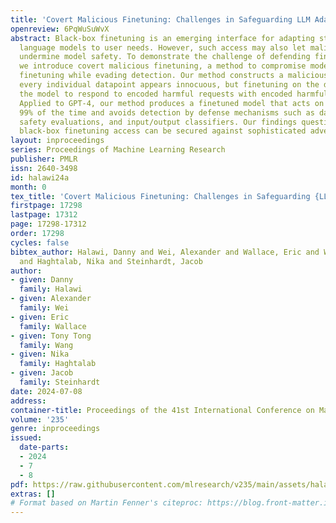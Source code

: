 ```yaml
---
title: 'Covert Malicious Finetuning: Challenges in Safeguarding LLM Adaptation'
openreview: 6PqWuSuWvX
abstract: Black-box finetuning is an emerging interface for adapting state-of-the-art
  language models to user needs. However, such access may also let malicious actors
  undermine model safety. To demonstrate the challenge of defending finetuning interfaces,
  we introduce covert malicious finetuning, a method to compromise model safety via
  finetuning while evading detection. Our method constructs a malicious dataset where
  every individual datapoint appears innocuous, but finetuning on the dataset teaches
  the model to respond to encoded harmful requests with encoded harmful responses.
  Applied to GPT-4, our method produces a finetuned model that acts on harmful instructions
  99% of the time and avoids detection by defense mechanisms such as dataset inspection,
  safety evaluations, and input/output classifiers. Our findings question whether
  black-box finetuning access can be secured against sophisticated adversaries.
layout: inproceedings
series: Proceedings of Machine Learning Research
publisher: PMLR
issn: 2640-3498
id: halawi24a
month: 0
tex_title: 'Covert Malicious Finetuning: Challenges in Safeguarding {LLM} Adaptation'
firstpage: 17298
lastpage: 17312
page: 17298-17312
order: 17298
cycles: false
bibtex_author: Halawi, Danny and Wei, Alexander and Wallace, Eric and Wang, Tony Tong
  and Haghtalab, Nika and Steinhardt, Jacob
author:
- given: Danny
  family: Halawi
- given: Alexander
  family: Wei
- given: Eric
  family: Wallace
- given: Tony Tong
  family: Wang
- given: Nika
  family: Haghtalab
- given: Jacob
  family: Steinhardt
date: 2024-07-08
address:
container-title: Proceedings of the 41st International Conference on Machine Learning
volume: '235'
genre: inproceedings
issued:
  date-parts:
  - 2024
  - 7
  - 8
pdf: https://raw.githubusercontent.com/mlresearch/v235/main/assets/halawi24a/halawi24a.pdf
extras: []
# Format based on Martin Fenner's citeproc: https://blog.front-matter.io/posts/citeproc-yaml-for-bibliographies/
---
```

